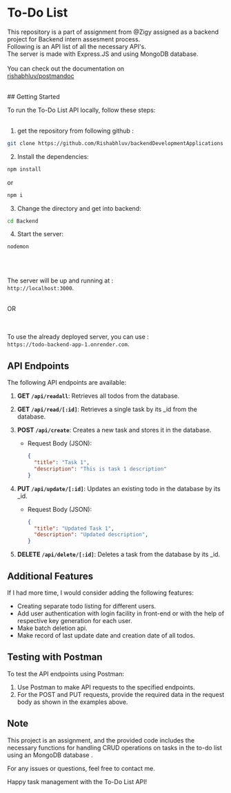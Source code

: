 
# To-Do List

This repository is a part of assignment from @Zigy assigned as a backend project for Backend intern assesment process.<br/>
Following is an API list of all the necessary API's.<br/>
The server is made with Express.JS and using MongoDB database.<br/>
<br/>
You can check out the documentation on <br/>
[rishabhluv/postmandoc](https://www.postman.com/spacecraft-astronomer-95031941/workspace/my-workspace/collection/29359776-d61ecde8-7e88-4086-8dd5-181522590cf4?action=share&creator=29359776)

<br/>
## Getting Started

To run the To-Do List API locally, follow these steps:
<br/>
<br/>

1. get the repository from following github :

```bash
git clone https://github.com/Rishabhluv/backendDevelopmentApplications
```

2. Install the dependencies:

```bash
npm install
```
or
```bash
npm i
```

3. Change the directory and get into backend:
   
```bash
cd Backend
```

4. Start the server:

```bash
nodemon 
```
<br/>
<br/>

The server will be up and running at :<br/> 
`http://localhost:3000`.


<br/>
OR
<br/>
<br/>
<br/>


To use the already deployed server, you can use :<br/>
`https://todo-backend-app-1.onrender.com`.



## API Endpoints

The following API endpoints are available:

1. **GET `/api/readall`**: Retrieves all todos from the database.

2. **GET `/api/read/[:id]`**: Retrieves a single task by its _id from the database.

3. **POST `/api/create`**: Creates a new task and stores it in the database.
   - Request Body (JSON):
     ```json
     {
       "title": "Task 1",
       "description": "This is task 1 description"
     }
     ```

4. **PUT `/api/update/[:id]`**: Updates an existing todo in the database by its _id.
   - Request Body (JSON):
     ```json
     {
       "title": "Updated Task 1",
       "description": "Updated description",
     }
     ```

5. **DELETE `/api/delete/[:id]`**: Deletes a task from the database by its _id.


## Additional Features

If I had more time, I would consider adding the following features:

- Creating separate todo listing for different users.
- Add user authentication with login facility in front-end or with the help of respective key generation for each user.
- Make batch deletion api.
- Make record of last update date and creation date of all todos.



## Testing with Postman

To test the API endpoints using Postman:

1. Use Postman to make API requests to the specified endpoints.
2. For the POST and PUT requests, provide the required data in the request body as shown in the examples above.


## Note

This project is an assignment, and the provided code includes the necessary functions for handling CRUD operations on tasks in the to-do list using an MongoDB database .

For any issues or questions, feel free to contact me.

Happy task management with the To-Do List API!
